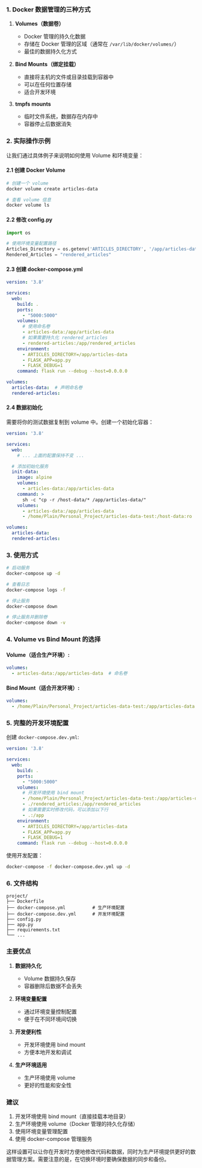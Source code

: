 ### 1. Docker 数据管理的三种方式

1. **Volumes（数据卷）**
   - Docker 管理的持久化数据
   - 存储在 Docker 管理的区域（通常在 `/var/lib/docker/volumes/`）
   - 最佳的数据持久化方式

2. **Bind Mounts（绑定挂载）**
   - 直接将主机的文件或目录挂载到容器中
   - 可以在任何位置存储
   - 适合开发环境

3. **tmpfs mounts**
   - 临时文件系统，数据存在内存中
   - 容器停止后数据消失

### 2. 实际操作示例

让我们通过具体例子来说明如何使用 Volume 和环境变量：

#### 2.1 创建 Docker Volume

```bash
# 创建一个 volume
docker volume create articles-data

# 查看 volume 信息
docker volume ls
```

#### 2.2 修改 config.py

```python
import os

# 使用环境变量配置路径
Articles_Directory = os.getenv('ARTICLES_DIRECTORY', '/app/articles-data')
Rendered_Articles = "rendered_articles"
```

#### 2.3 创建 docker-compose.yml

```yaml
version: '3.8'

services:
  web:
    build: .
    ports:
      - "5000:5000"
    volumes:
      # 使用命名卷
      - articles-data:/app/articles-data
      # 如果需要持久化 rendered_articles
      - rendered-articles:/app/rendered_articles
    environment:
      - ARTICLES_DIRECTORY=/app/articles-data
      - FLASK_APP=app.py
      - FLASK_DEBUG=1
    command: flask run --debug --host=0.0.0.0

volumes:
  articles-data:  # 声明命名卷
  rendered-articles:
```

#### 2.4 数据初始化

需要将你的测试数据复制到 volume 中。创建一个初始化容器：

```yaml
version: '3.8'

services:
  web:
    # ... 上面的配置保持不变 ...

  # 添加初始化服务
  init-data:
    image: alpine
    volumes:
      - articles-data:/app/articles-data
    command: >
      sh -c "cp -r /host-data/* /app/articles-data/"
    volumes:
      - articles-data:/app/articles-data
      - /home/Plain/Personal_Project/articles-data-test:/host-data:ro

volumes:
  articles-data:
  rendered-articles:
```

### 3. 使用方式

```bash
# 启动服务
docker-compose up -d

# 查看日志
docker-compose logs -f

# 停止服务
docker-compose down

# 停止服务并删除卷
docker-compose down -v
```

### 4. Volume vs Bind Mount 的选择

#### Volume（适合生产环境）:
```yaml
volumes:
  - articles-data:/app/articles-data  # 命名卷
```

#### Bind Mount（适合开发环境）:
```yaml
volumes:
  - /home/Plain/Personal_Project/articles-data-test:/app/articles-data  # 绑定挂载
```

### 5. 完整的开发环境配置

创建 `docker-compose.dev.yml`:

```yaml
version: '3.8'

services:
  web:
    build: .
    ports:
      - "5000:5000"
    volumes:
      # 开发环境使用 bind mount
      - /home/Plain/Personal_Project/articles-data-test:/app/articles-data
      - ./rendered_articles:/app/rendered_articles
      # 如果需要实时修改代码，可以添加以下行
      - .:/app
    environment:
      - ARTICLES_DIRECTORY=/app/articles-data
      - FLASK_APP=app.py
      - FLASK_DEBUG=1
    command: flask run --debug --host=0.0.0.0
```

使用开发配置：
```bash
docker-compose -f docker-compose.dev.yml up -d
```

### 6. 文件结构

```
project/
├── Dockerfile
├── docker-compose.yml          # 生产环境配置
├── docker-compose.dev.yml      # 开发环境配置
├── config.py
├── app.py
├── requirements.txt
└── ...
```

### 主要优点

1. **数据持久化**
   - Volume 数据持久保存
   - 容器删除后数据不会丢失

2. **环境变量配置**
   - 通过环境变量控制配置
   - 便于在不同环境间切换

3. **开发便利性**
   - 开发环境使用 bind mount
   - 方便本地开发和调试

4. **生产环境适用**
   - 生产环境使用 volume
   - 更好的性能和安全性

### 建议

1. 开发环境使用 bind mount（直接挂载本地目录）
2. 生产环境使用 volume（Docker 管理的持久化存储）
3. 使用环境变量管理配置
4. 使用 docker-compose 管理服务

这样设置可以让你在开发时方便地修改代码和数据，同时为生产环境提供更好的数据管理方案。需要注意的是，在切换环境时要确保数据的同步和备份。